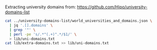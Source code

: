
Extracting university domains from:
https://github.com/Hipo/university-domains-list

```bash
cat ../university-domains-list/world_universities_and_domains.json \
  | jq '.[].domains' \
  | grep '"' \
  | perl -pe 's/.*"(.+)".*/$1/' \
  > lib/uni-domains.txt
cat lib/extra-domains.txt >> lib/uni-domains.txt
```

